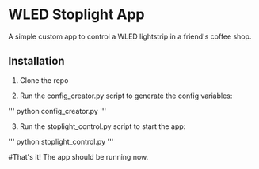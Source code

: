 # WLED Stoplight App

A simple custom app to control a WLED lightstrip in a friend's coffee shop.
## Installation

1. Clone the repo

2. Run the config_creator.py script to generate the config variables:

''' python config_creator.py '''

3. Run the stoplight_control.py script to start the app:

''' python stoplight_control.py '''

#That's it! The app should be running now.